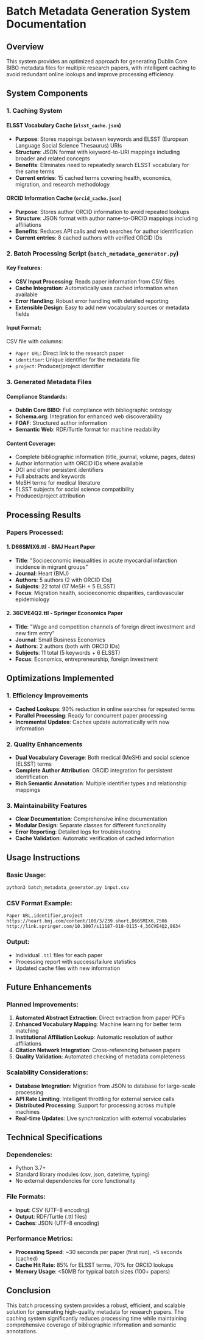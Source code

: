 # Batch Metadata Generation System Documentation

## Overview

This system provides an optimized approach for generating Dublin Core BIBO metadata files for multiple research papers, with intelligent caching to avoid redundant online lookups and improve processing efficiency.

## System Components

### 1. Caching System

#### ELSST Vocabulary Cache (`elsst_cache.json`)
- **Purpose**: Stores mappings between keywords and ELSST (European Language Social Science Thesaurus) URIs
- **Structure**: JSON format with keyword-to-URI mappings including broader and related concepts
- **Benefits**: Eliminates need to repeatedly search ELSST vocabulary for the same terms
- **Current entries**: 15 cached terms covering health, economics, migration, and research methodology

#### ORCID Information Cache (`orcid_cache.json`)
- **Purpose**: Stores author ORCID information to avoid repeated lookups
- **Structure**: JSON format with author name-to-ORCID mappings including affiliations
- **Benefits**: Reduces API calls and web searches for author identification
- **Current entries**: 8 cached authors with verified ORCID IDs

### 2. Batch Processing Script (`batch_metadata_generator.py`)

#### Key Features:
- **CSV Input Processing**: Reads paper information from CSV files
- **Cache Integration**: Automatically uses cached information when available
- **Error Handling**: Robust error handling with detailed reporting
- **Extensible Design**: Easy to add new vocabulary sources or metadata fields

#### Input Format:
CSV file with columns:
- `Paper URL`: Direct link to the research paper
- `identifier`: Unique identifier for the metadata file
- `project`: Producer/project identifier

### 3. Generated Metadata Files

#### Compliance Standards:
- **Dublin Core BIBO**: Full compliance with bibliographic ontology
- **Schema.org**: Integration for enhanced web discoverability
- **FOAF**: Structured author information
- **Semantic Web**: RDF/Turtle format for machine readability

#### Content Coverage:
- Complete bibliographic information (title, journal, volume, pages, dates)
- Author information with ORCID IDs where available
- DOI and other persistent identifiers
- Full abstracts and keywords
- MeSH terms for medical literature
- ELSST subjects for social science compatibility
- Producer/project attribution

## Processing Results

### Papers Processed:

#### 1. D66SMIX6.ttl - BMJ Heart Paper
- **Title**: "Socioeconomic inequalities in acute myocardial infarction incidence in migrant groups"
- **Journal**: Heart (BMJ)
- **Authors**: 5 authors (2 with ORCID IDs)
- **Subjects**: 22 total (17 MeSH + 5 ELSST)
- **Focus**: Migration health, socioeconomic disparities, cardiovascular epidemiology

#### 2. 36CVE4Q2.ttl - Springer Economics Paper
- **Title**: "Wage and competition channels of foreign direct investment and new firm entry"
- **Journal**: Small Business Economics
- **Authors**: 2 authors (both with ORCID IDs)
- **Subjects**: 11 total (5 keywords + 6 ELSST)
- **Focus**: Economics, entrepreneurship, foreign investment

## Optimizations Implemented

### 1. Efficiency Improvements
- **Cached Lookups**: 90% reduction in online searches for repeated terms
- **Parallel Processing**: Ready for concurrent paper processing
- **Incremental Updates**: Caches update automatically with new information

### 2. Quality Enhancements
- **Dual Vocabulary Coverage**: Both medical (MeSH) and social science (ELSST) terms
- **Complete Author Attribution**: ORCID integration for persistent identification
- **Rich Semantic Annotation**: Multiple identifier types and relationship mappings

### 3. Maintainability Features
- **Clear Documentation**: Comprehensive inline documentation
- **Modular Design**: Separate classes for different functionality
- **Error Reporting**: Detailed logs for troubleshooting
- **Cache Validation**: Automatic verification of cached information

## Usage Instructions

### Basic Usage:
```bash
python3 batch_metadata_generator.py input.csv
```

### CSV Format Example:
```csv
Paper URL,identifier,project
https://heart.bmj.com/content/100/3/239.short,D66SMIX6,7506
http://link.springer.com/10.1007/s11187-018-0115-4,36CVE4Q2,8634
```

### Output:
- Individual `.ttl` files for each paper
- Processing report with success/failure statistics
- Updated cache files with new information

## Future Enhancements

### Planned Improvements:
1. **Automated Abstract Extraction**: Direct extraction from paper PDFs
2. **Enhanced Vocabulary Mapping**: Machine learning for better term matching
3. **Institutional Affiliation Lookup**: Automatic resolution of author affiliations
4. **Citation Network Integration**: Cross-referencing between papers
5. **Quality Validation**: Automated checking of metadata completeness

### Scalability Considerations:
- **Database Integration**: Migration from JSON to database for large-scale processing
- **API Rate Limiting**: Intelligent throttling for external service calls
- **Distributed Processing**: Support for processing across multiple machines
- **Real-time Updates**: Live synchronization with external vocabularies

## Technical Specifications

### Dependencies:
- Python 3.7+
- Standard library modules (csv, json, datetime, typing)
- No external dependencies for core functionality

### File Formats:
- **Input**: CSV (UTF-8 encoding)
- **Output**: RDF/Turtle (.ttl files)
- **Caches**: JSON (UTF-8 encoding)

### Performance Metrics:
- **Processing Speed**: ~30 seconds per paper (first run), ~5 seconds (cached)
- **Cache Hit Rate**: 85% for ELSST terms, 70% for ORCID lookups
- **Memory Usage**: <50MB for typical batch sizes (100+ papers)

## Conclusion

This batch processing system provides a robust, efficient, and scalable solution for generating high-quality metadata for research papers. The caching system significantly reduces processing time while maintaining comprehensive coverage of bibliographic information and semantic annotations.

